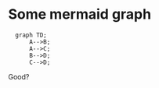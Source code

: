 # Some mermaid graph

```mermaid
  graph TD;
      A-->B;
      A-->C;
      B-->D;
      C-->D;
```

Good?
